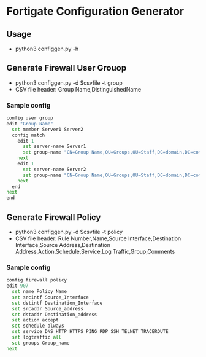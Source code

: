 # Fortigate Configuration Generator
## Usage
- python3 configgen.py -h

## Generate Firewall User Grouop
- python3 configgen.py -d $csvfile -t group
- CSV file header: Group Name,DistinguishedName

### Sample config
```python
config user group
edit "Group Name"
  set member Server1 Server2
  config match
    edit 1
      set server-name Server1
      set group-name "CN=Group Name,OU=Groups,OU=Staff,DC=domain,DC=com"
    next
    edit 1
      set server-name Server2
      set group-name "CN=Group Name,OU=Groups,OU=Staff,DC=domain,DC=com"
    next
  end
next
end
```

## Generate Firewall Policy
- python3 configgen.py -d $csvfile -t policy
- CSV file header: Rule Number,Name,Source Interface,Destination Interface,Source Address,Destination Address,Action,Schedule,Service,Log Traffic,Group,Comments

### Sample config
```python
config firewall policy
edit 907
  set name Policy Name
  set srcintf Source_Interface
  set dstintf Destination_Interface
  set srcaddr Source_address
  set dstaddr Destination_address
  set action accept
  set schedule always
  set service DNS HTTP HTTPS PING RDP SSH TELNET TRACEROUTE
  set logtraffic all
  set groups Group_name
next
```